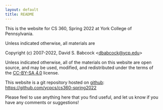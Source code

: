 ```yaml
---
layout: default
title: README
---
```


This is the website for CS 360, Spring 2022 at York College of
Pennsylvania.

Unless indicated otherwise, all materials are

Copyright (c) 2007-2022, David S. Babcock &lt;<dbabcock@ycp.edu>&gt;

Unless indicated otherwise, all of the materials on this website are open source, and may be used, modified, and redistributed under the terms of the [CC-BY-SA 4.0](http://creativecommons.org/licenses/by-sa/4.0/) license.

This website is a git repository hosted on [github](https://github.com): <https://github.com/ycpcs/cs360-spring2022>

Please feel to use anything here that you find useful,
and let us know if you have any comments or suggestions!
